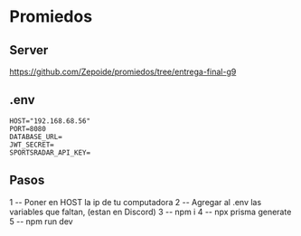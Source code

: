 # Promiedos

## Server

https://github.com/Zepoide/promiedos/tree/entrega-final-g9

## .env

```env
HOST="192.168.68.56"
PORT=8080
DATABASE_URL=
JWT_SECRET=
SPORTSRADAR_API_KEY=
```

## Pasos

1 -- Poner en HOST la ip de tu computadora
2 -- Agregar al .env las variables que faltan, (estan en Discord)
3 -- npm i
4 -- npx prisma generate
5 -- npm run dev
